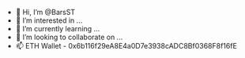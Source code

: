 - 👋 Hi, I’m @BarsST
- 👀 I’m interested in ...
- 🌱 I’m currently learning ...
- 💞️ I’m looking to collaborate on ...
- 📫 ETH Wallet - 0x6b116f29eA8E4a0D7e3938cADC8Bf0368F8f16fE

<!---
BarsST/BarsST is a ✨ special ✨ repository because its `README.md` (this file) appears on your GitHub profile.
You can click the Preview link to take a look at your changes.
--->
